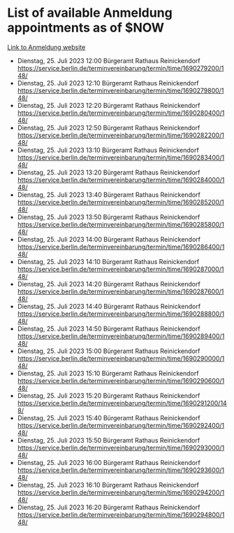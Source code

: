 # List of available Anmeldung appointments as of $NOW
[Link to Anmeldung website](https://service.berlin.de/terminvereinbarung/termin/tag.php?termin=1&anliegen[]=120686&dienstleisterlist=122210,122217,327316,122219,327312,122227,327314,122231,327346,122243,327348,122254,122252,329742,122260,329745,122262,329748,122271,327278,122273,327274,122277,327276,330436,122280,327294,122282,327290,122284,327292,122291,327270,122285,327266,122286,327264,122296,327268,150230,329760,122297,327286,122294,327284,122312,329763,122314,329775,122304,327330,122311,327334,122309,327332,317869,122281,327352,122279,329772,122283,122276,327324,122274,327326,122267,329766,122246,327318,122251,327320,122257,327322,122208,327298,122226,327300&herkunft=http%3A%2F%2Fservice.berlin.de%2Fdienstleistung%2F120686%2F)
- Dienstag, 25. Juli 2023 12:00 Bürgeramt Rathaus Reinickendorf https://service.berlin.de/terminvereinbarung/termin/time/1690279200/148/
- Dienstag, 25. Juli 2023 12:10 Bürgeramt Rathaus Reinickendorf https://service.berlin.de/terminvereinbarung/termin/time/1690279800/148/
- Dienstag, 25. Juli 2023 12:20 Bürgeramt Rathaus Reinickendorf https://service.berlin.de/terminvereinbarung/termin/time/1690280400/148/
- Dienstag, 25. Juli 2023 12:50 Bürgeramt Rathaus Reinickendorf https://service.berlin.de/terminvereinbarung/termin/time/1690282200/148/
- Dienstag, 25. Juli 2023 13:10 Bürgeramt Rathaus Reinickendorf https://service.berlin.de/terminvereinbarung/termin/time/1690283400/148/
- Dienstag, 25. Juli 2023 13:20 Bürgeramt Rathaus Reinickendorf https://service.berlin.de/terminvereinbarung/termin/time/1690284000/148/
- Dienstag, 25. Juli 2023 13:40 Bürgeramt Rathaus Reinickendorf https://service.berlin.de/terminvereinbarung/termin/time/1690285200/148/
- Dienstag, 25. Juli 2023 13:50 Bürgeramt Rathaus Reinickendorf https://service.berlin.de/terminvereinbarung/termin/time/1690285800/148/
- Dienstag, 25. Juli 2023 14:00 Bürgeramt Rathaus Reinickendorf https://service.berlin.de/terminvereinbarung/termin/time/1690286400/148/
- Dienstag, 25. Juli 2023 14:10 Bürgeramt Rathaus Reinickendorf https://service.berlin.de/terminvereinbarung/termin/time/1690287000/148/
- Dienstag, 25. Juli 2023 14:20 Bürgeramt Rathaus Reinickendorf https://service.berlin.de/terminvereinbarung/termin/time/1690287600/148/
- Dienstag, 25. Juli 2023 14:40 Bürgeramt Rathaus Reinickendorf https://service.berlin.de/terminvereinbarung/termin/time/1690288800/148/
- Dienstag, 25. Juli 2023 14:50 Bürgeramt Rathaus Reinickendorf https://service.berlin.de/terminvereinbarung/termin/time/1690289400/148/
- Dienstag, 25. Juli 2023 15:00 Bürgeramt Rathaus Reinickendorf https://service.berlin.de/terminvereinbarung/termin/time/1690290000/148/
- Dienstag, 25. Juli 2023 15:10 Bürgeramt Rathaus Reinickendorf https://service.berlin.de/terminvereinbarung/termin/time/1690290600/148/
- Dienstag, 25. Juli 2023 15:20 Bürgeramt Rathaus Reinickendorf https://service.berlin.de/terminvereinbarung/termin/time/1690291200/148/
- Dienstag, 25. Juli 2023 15:40 Bürgeramt Rathaus Reinickendorf https://service.berlin.de/terminvereinbarung/termin/time/1690292400/148/
- Dienstag, 25. Juli 2023 15:50 Bürgeramt Rathaus Reinickendorf https://service.berlin.de/terminvereinbarung/termin/time/1690293000/148/
- Dienstag, 25. Juli 2023 16:00 Bürgeramt Rathaus Reinickendorf https://service.berlin.de/terminvereinbarung/termin/time/1690293600/148/
- Dienstag, 25. Juli 2023 16:10 Bürgeramt Rathaus Reinickendorf https://service.berlin.de/terminvereinbarung/termin/time/1690294200/148/
- Dienstag, 25. Juli 2023 16:20 Bürgeramt Rathaus Reinickendorf https://service.berlin.de/terminvereinbarung/termin/time/1690294800/148/
